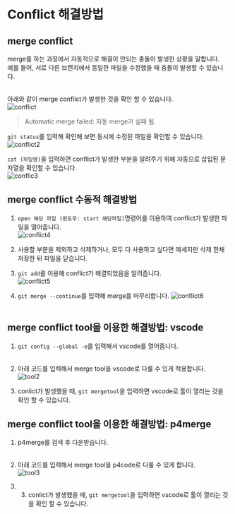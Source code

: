 # Conflict 해결방법

## merge conflict
merge를 하는 과정에서 자동적으로 해결이 안되는 충돌이 발생한 상황을 말합니다.<br>
예를 들어, 서로 다른 브랜치에서 동일한 파일을 수정했을 때 충돌이 발생할 수 있습니다.<br><br>

아래와 같이 merge conflict가 발생한 것을 확인 할 수 있습니다.<br>
![conflict](https://user-images.githubusercontent.com/56298540/180723633-9b986e68-4705-4315-9a79-542f3edda636.PNG)
> Automatic merge failed: 자동 merge가 실패 됨.

`git status`를 입력해 확인해 보면 동시에 수정된 파일을 확인할 수 있습니다.<br>
![conflict2](https://user-images.githubusercontent.com/56298540/180723957-aff2ff2f-e1df-4f60-bf48-f7b40134d3fe.PNG)

`cat (파일명)`을 입력하면 conflict가 발생한 부분을 알려주기 위해 자동으로 삽입된 문자열을 확인할 수 있습니다.<br>
![conflic3](https://user-images.githubusercontent.com/56298540/180724314-bce811c6-fab5-424b-a9c3-240e08dfc0d0.PNG)


## merge conflict 수동적 해결방법

1. `open 해당 파일 (윈도우: start 해당파일)`명령어를 이용하여 conflict가 발생한 파일을 열어줍니다.<br>
![conflict4](https://user-images.githubusercontent.com/56298540/180725882-ee05f677-fc22-4324-958e-780acf6e7826.PNG)

2. 사용할 부분을 제외하고 삭제하거나, 모두 다 사용하고 싶다면 메세지만 삭제 한채 저장한 뒤 파일을 닫습니다.

3. `git add`를 이용해 conflict가 해결되었음을 알려줍니다.<br>
![conflict5](https://user-images.githubusercontent.com/56298540/180726593-db48d843-214b-40f5-9bc7-90019901feba.PNG)

4. `git merge --continue`를 입력해 merge를 마무리합니다.
![conflict6](https://user-images.githubusercontent.com/56298540/180726814-dd051dab-5d6c-4258-82fb-3c11c22fdc8e.PNG)
<br><br>

## merge conflict tool을 이용한 해결방법: vscode

1. `git config --global -e`를 입력해서 vscode를 열어줍니다.<br><br>

2. 아래 코드를 입력해서 merge tool을 vscode로 다룰 수 있게 적용합니다.<br>
![tool2](https://user-images.githubusercontent.com/56298540/180729275-1ed1f4f7-62b5-42ae-82cf-46882b7e6dc0.PNG)

3. conlict가 발생했을 때, `git mergetool`을 입력하면 vscode로 툴이 열리는 것을 확인 할 수 있습니다.

## merge conflict tool을 이용한 해결방법: p4merge

1. p4merge를 검색 후 다운받습니다.<br><br>

2. 아래 코드를 입력해서 merge tool을 p4code로 다룰 수 있게 합니다.<br>
![tool3](https://user-images.githubusercontent.com/56298540/180736047-e8d8a3cc-df98-46d8-b2e8-4dcb9e88f31c.PNG)

3. 3. conlict가 발생했을 때, `git mergetool`을 입력하면 vscode로 툴이 열리는 것을 확인 할 수 있습니다.<br><br>
